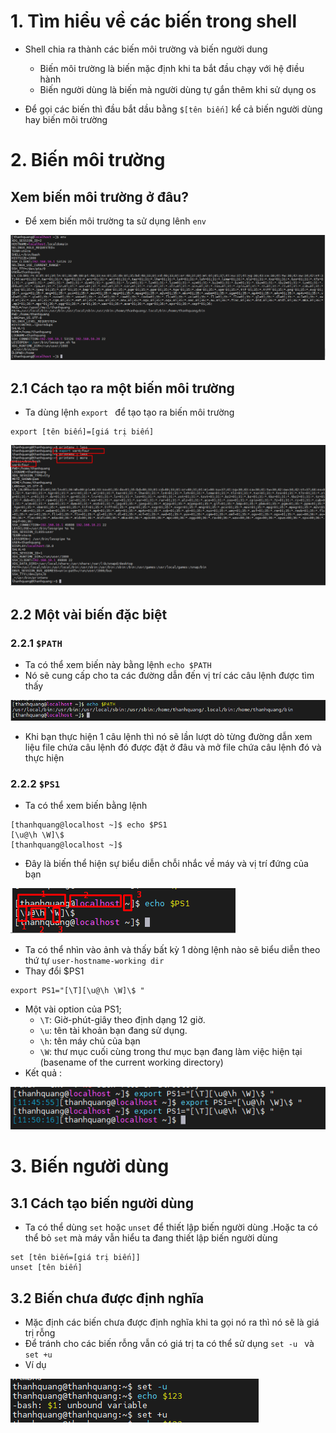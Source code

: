 # 1. Tìm hiểu về các biến trong shell
- Shell chia ra thành các biến môi trường và biến người dung
  - Biến môi trường là biến mặc định khi ta bắt đầu chạy với hệ điều hành 
  - Biến người dùng là biến mà người dùng tự gắn thêm khi sử dụng os

- Để gọi các biến thì đầu bắt dầu bằng `$[tên biến]` kể cả biến người dùng hay biến môi trường

# 2. Biến môi trường
## Xem biến môi trường ở đâu?
- Để xem biến môi trường ta sử dụng lênh `env`

![Alt](/thuctap/anh/Screenshot_360.png)

## 2.1 Cách tạo ra một biến môi trường
- Ta dùng lệnh `export ` để tạo tạo ra biến môi trường 

```
export [tên biến]=[giá trị biến]
```

![Alt](/thuctap/anh/Screenshot_262.png)

## 2.2 Một vài biến đặc biệt
### 2.2.1 `$PATH`
- Ta có thể xem biến này bằng lệnh `echo $PATH`
- Nó sẽ cung cấp cho ta các đường dẫn đến vị trí các câu lệnh được tìm thấy

![Alt](/thuctap/anh/Screenshot_361.png)

- Khi bạn thực hiện 1 câu lệnh thì nó sẽ lần lượt dò từng đường dẫn xem liệu file chứa câu lệnh đó được đặt ở đâu và mở file chứa câu lệnh đó và thực hiện

### 2.2.2 `$PS1`
- Ta có thể xem biến bằng lệnh

```
[thanhquang@localhost ~]$ echo $PS1
[\u@\h \W]\$
[thanhquang@localhost ~]$

```
- Đây là biến thể hiện sự biểu diễn chỗi nhắc về máy và vị trí đứng của bạn

![Alt](/thuctap/anh/Screenshot_362.png)
- Ta có thể nhìn vào ảnh và thấy bất kỳ 1 dòng lệnh nào sẽ biểu diễn theo thứ tự `user-hostname-working dir`
- Thay đổi $PS1 

```
export PS1="[\T][\u@\h \W]\$ "
```
- Một vài option của PS1;
  - `\T`: Giờ-phút-giây theo định dạng 12 giờ.
  - `\u`: tên tài khoản bạn đang sử dụng.
  - `\h`: tên máy chủ của bạn
  - `\W`: thư mục cuối cùng trong thư mục bạn đang làm việc hiện tại (basename of the current working directory)
- Kết quả :

![Alt](/thuctap/anh/Screenshot_363.png)

# 3. Biến người dùng
## 3.1 Cách tạo biến người dùng
- Ta có thể dùng `set` hoặc `unset` để thiết lập biến người dùng .Hoặc ta có thể bỏ `set` mà máy vẫn hiểu ta đang thiết lập biến người dùng

```
set [tên biến=[giá trị biến]]
unset [tên biến]
```

## 3.2 Biến chưa được định nghĩa
- Mặc định các biến chưa được định nghĩa khi ta gọi nó ra thì nó sẽ là giá trị rỗng
- Để tránh cho các biến rỗng vẫn có giá trị ta có thể sử dụng `set -u ` và `set +u` 
- Ví dụ

![Alt](/thuctap/anh/Screenshot_265.png)

